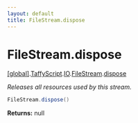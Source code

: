 ```yaml
---
layout: default
title: FileStream.dispose
---
```


# FileStream.dispose

[\[global\]]({{site.baseurl}}/docs/).[TaffyScript]({{site.baseurl}}/docs/TaffyScript/).[IO]({{site.baseurl}}/docs/TaffyScript/IO/).[FileStream]({{site.baseurl}}/docs/TaffyScript/IO/FileStream/).[dispose]({{site.baseurl}}/docs/TaffyScript/IO/FileStream/dispose/)

_Releases all resources used by this stream._

```cs
FileStream.dispose()
```

**Returns:** null
